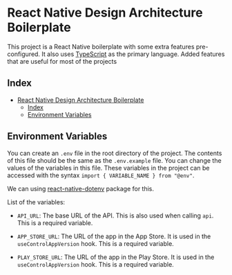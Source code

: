 # React Native Design Architecture Boilerplate

This project is a React Native boilerplate with some extra features pre-configured. It also uses [TypeScript](https://www.typescriptlang.org/) as the primary language. Added features that are useful for most of the projects

## Index
- [React Native Design Architecture Boilerplate](#react-native-design-architecture-boilerplate)
  - [Index](#index)
  - [Environment Variables](#environment-variables)

## Environment Variables

You can create an `.env` file in the root directory of the project. The contents of this file should be the same as the `.env.example` file. You can change the values of the variables in this file. These variables in the project can be accessed with the syntax `import { VARIABLE_NAME } from "@env"`.

We can using [react-native-dotenv](https://github.com/goatandsheep/react-native-dotenv) package for this.

List of the variables:

- `API_URL`: The base URL of the API. This is also used when calling `api`. This is a required variable.

- `APP_STORE_URL`: The URL of the app in the App Store. It is used in the `useControlAppVersion` hook. This is a required variable.

- `PLAY_STORE_URL`: The URL of the app in the Play Store. It is used in the `useControlAppVersion` hook. This is a required variable.

